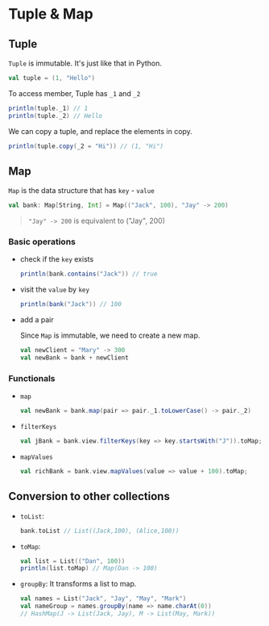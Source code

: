 # Tuple & Map

## Tuple

`Tuple` is immutable. It's just like that in Python.

```scala
val tuple = (1, "Hello")
```

To access member, Tuple has `_1` and `_2`

```scala
println(tuple._1) // 1
println(tuple._2) // Hello
```

We can copy a tuple, and replace the elements in copy.

```scala
println(tuple.copy(_2 = "Hi")) // (1, "Hi")
```

## Map

`Map` is the data structure that has `key` - `value`

```scala
val bank: Map[String, Int] = Map(("Jack", 100), "Jay" -> 200)
```

> `"Jay" -> 200` is equivalent to ("Jay", 200)

### Basic operations

- check if the `key` exists

  ```scala
  println(bank.contains("Jack")) // true
  ```

- visit the `value` by `key`

  ```scala
  println(bank("Jack")) // 100
  ```

- add a pair

  Since `Map` is immutable, we need to create a new map.

  ```scala
  val newClient = "Mary" -> 300
  val newBank = bank + newClient
  ```

### Functionals

- `map`

  ```scala
  val newBank = bank.map(pair => pair._1.toLowerCase() -> pair._2)
  ```

- `filterKeys`

  ```scala
  val jBank = bank.view.filterKeys(key => key.startsWith("J")).toMap;
  ```

- `mapValues`

  ```scala
  val richBank = bank.view.mapValues(value => value + 100).toMap;
  ```

## Conversion to other collections

- `toList`:

  ```scala
  bank.toList // List((Jack,100), (Alice,100))
  ```

- `toMap`:

  ```scala
  val list = List(("Dan", 100))
  println(list.toMap) // Map(Dan -> 100)
  ```

- `groupBy`: It transforms a list to map.

  ```scala
  val names = List("Jack", "Jay", "May", "Mark")
  val nameGroup = names.groupBy(name => name.charAt(0))
  // HashMap(J -> List(Jack, Jay), M -> List(May, Mark))
  ```
